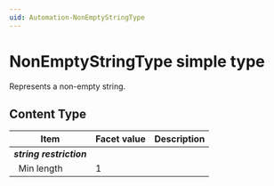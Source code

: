 ```yaml
---
uid: Automation-NonEmptyStringType
---
```


# NonEmptyStringType simple type

Represents a non-empty string.

## Content Type

|Item|Facet value|Description|
|--- |--- |--- |
|***string restriction***|||
|&nbsp;&nbsp;Min length|1||
